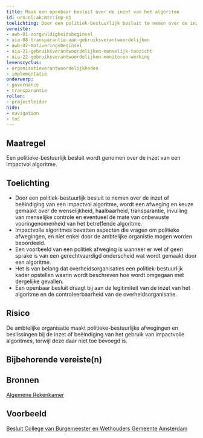 ```yaml
---
title: Maak een openbaar besluit over de inzet van het algoritme
id: urn:nl:ak:mtr:imp-01
toelichting: Door een politiek-bestuurlijk besluit te nemen over de inzet van een impactvol algoritme, wordt een afweging en keuze gemaakt over de wenselijkheid, haalbaarheid, transparantie en eventueel de mate van onbewuste vooringenomheid van het betreffende algoritme. Een openbaar besluit draagt ook bij aan de controleerbaarheid van een overheidsorganisatie. 
vereiste:
- awb-01-zorgvuldigheidsbeginsel
- aia-08-transparantie-aan-gebruiksverantwoordelijken
- awb-02-motiveringsbeginsel
- aia-21-gebruiksverantwoordelijken-menselijk-toezicht
- aia-22-gebruiksverantwoordelijken-monitoren-werking
levenscyclus:
- organisatieverantwoordelijkheden
- implementatie
onderwerp:
- governance
- transparantie
rollen:
- projectleider
hide:
- navigation
- toc
---
```


<!-- tags -->

## Maatregel
Een politieke-bestuurlijk besluit wordt genomen over de inzet van een impactvol algoritme. 

## Toelichting
- Door een politiek-bestuurlijk besluit te nemen over de inzet of beëindiging van een impactvol algoritme, wordt een afweging en keuze gemaakt over de wenselijkheid, haalbaarheid, transparantie, invulling van menselijke controle en eventueel de mate van onbewuste vooringenomenheid van het betreffende algoritme.
- Impactvolle algoritmes bevatten aspecten die vragen om politieke afwegingen, en niet enkel door de ambtelijke organistie mogen worden beoordeeld.
- Een voorbeeld van een politiek afweging is wanneer er wel of geen sprake is van een gerechtvaardigd onderscheid wat wordt gemaakt door een algoritme. 
- Het is van belang dat overheidsorganisaties een politiek-bestuurlijk kader opstellen waarin wordt beschreven hoe wordt omgegaan met dergelijke gevallen. 
- Een openbaar besluit draagt bij aan de legitimiteit van de inzet van het algoritme en de controleerbaarheid van de overheidsorganisatie. 

## Risico
De ambtelijke organisatie maakt politieke-bestuurlijke afwegingen en beslissingen bij de inzet of beëindiging van het gebruik van impactvolle algoritmes, terwijl deze daar niet toe bevoegd is.

## Bijbehorende vereiste(n)

<!-- list_vereisten_on_maatregelen_page -->

## Bronnen

[Algemene Rekenkamer](https://rekenkamer.rotterdam.nl/wp-content/uploads/2024/05/RO2205-kleur-bekennen-vervolgonderzoek-algoritmes-rekenkamer-rotterdam.pdf)

## Voorbeeld

[Besluit College van Burgemeester en Wethouders Gemeente Amsterdam](https://www.amsterdam.nl/bestuur-organisatie/college/nieuws/nieuws-24-januari-2024/) 
